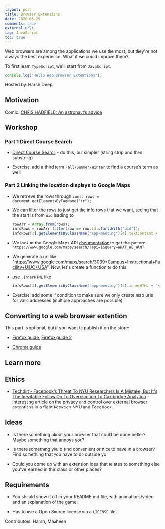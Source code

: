 ```yaml
---
layout: post
title: Browser Extensions 
date: 2020-06-29
comments: true
external-url:
tag: JavaScript
toc: true
---
```


<!-- markdownlint-disable MD004 MD009 MD014 MD024 MD040 -->

Web browsers are among the applications we use the most, but they're not always the best experience. What if we could improve them?

To first learn `TypeScript`, we'll start from `JavaScript`.

```js
console.log("Hello Web Browser Extentions");
```

Hosted by: Harsh Deep

## Motivation

Comic: [CHRIS HADFIELD: An astronaut’s advice](http://www.zenpencils.com/comic/106-chris-hadfield-an-astronauts-advice/)

## Workshop

### Part 1 Direct Course Search

* [Direct Course Search](https://gist.github.com/harsh183/4505b4870fb9a003abe5193e0f7b9c71) - do this, but simpler (string strip and then substring)

* Exercise: add a third term `Fall/Summer/Winter` to find a course's term as well

### Part 2 Linking the location displays to Google Maps

* We retrieve the rows through `const rows = document.getElementsByTagName("tr");`

* We can filter the rows to just get the info rows that we want, seeing that the start is from `uid` leading to

  ```js
  rowArr = Array.from(rows);
  infoRows = rowArr.filter(row => row.id.startsWith("uid"));
  infoRows[3].getElementsByClassName("app-meeting")[4].textContent /
  ```

* We look at the Google Maps API [documentation](https://developers.google.com/maps/documentation/urls/get-started#search-action) to get the pattern `https://www.google.com/maps/search/?api=1&query=WHAT_WE_WANT`

* We generate a url like "https://www.google.com/maps/search/3039+Campus+Instructional+Facility+UIUC+USA". Now, let's create a function to do this.

* use `.innerHTML` like

  ```js
  infoRows[3].getElementsByClassName("app-meeting")[4].innerHTML = `<a target="blank" href="${"https://www.google.com/maps/search/3039+Campus+Instructional+Facility+UIUC+USA"}">${p}</a>`
  ```

* Exercise: add some if condition to make sure we only create map urls for valid addresses (multiple approaches are possible)

## Converting to a web browser extention

This part is optional, but if you want to publish it on the store:

* [Firefox guide](https://developer.mozilla.org/en-US/docs/Mozilla/Add-ons/WebExtensions/Your_first_WebExtension), [Firefox guide 2](https://extensionworkshop.com/documentation/publish/submitting-an-add-on/)

* [Chrome guide](https://developer.chrome.com/docs/webstore/publish/)

## Learn more

## Ethics

* [Techdirt - Facebook's Threat To NYU Researchers Is A Mistake, But It's The Inevitable Follow On To Overreaction To Cambridge Analytica](https://www.techdirt.com/articles/20201024/02131045571/facebooks-threat-to-nyu-researchers-is-mistake-inevitable-follow-to-overreaction-to-cambridge-analytica.shtml) - interesting article on the privacy and control over external browser extentions in a fight between NYU and Facebook.

## Ideas

* Is there something about your browser that could be done better? Maybe something that annoys you?

* Is there something you'd find convenient or nice to have in a browser? Find something that you have to do outside yo

* Could you come up with an extension idea that relates to something else you've learned in this class or other places?

## Requirements

* You should show it off in your README.md file, with animations/video and an explanation of the game.

* Has to use a Open Source license via a `LICENSE` file

Contributors: Harsh, Maaheen
